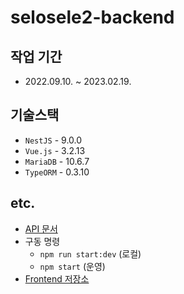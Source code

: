 # selosele2-backend

## 작업 기간

- 2022.09.10. ~ 2023.02.19.

## 기술스택

- `NestJS` - 9.0.0
- `Vue.js` - 3.2.13
- `MariaDB` - 10.6.7
- `TypeORM` - 0.3.10

## etc.

- [API 문서](http://localhost:3000/api-docs)
- 구동 명령
  - `npm run start:dev` (로컬)
  - `npm start` (운영)
- [Frontend 저장소](https://github.com/selosele/selosele2-frontend)
